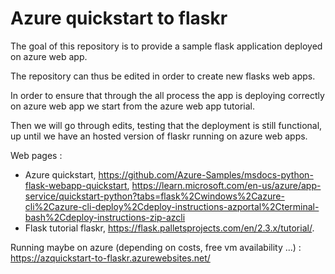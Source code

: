 # Azure quickstart to flaskr

The goal of this repository is to provide a sample flask application deployed on azure web app.

The repository can thus be edited in order to create new flasks web apps.

In order to ensure that through the all process the app is deploying correctly on azure web app we start from the azure web app tutorial.

Then we will go through edits, testing that the deployment is still functional, up until we have an hosted version of flaskr running on azure web apps.

Web pages :

* Azure quickstart, https://github.com/Azure-Samples/msdocs-python-flask-webapp-quickstart, https://learn.microsoft.com/en-us/azure/app-service/quickstart-python?tabs=flask%2Cwindows%2Cazure-cli%2Cazure-cli-deploy%2Cdeploy-instructions-azportal%2Cterminal-bash%2Cdeploy-instructions-zip-azcli 
* Flask tutorial flaskr, https://flask.palletsprojects.com/en/2.3.x/tutorial/.

Running maybe on azure  (depending on costs, free vm availability ...) : https://azquickstart-to-flaskr.azurewebsites.net/ 